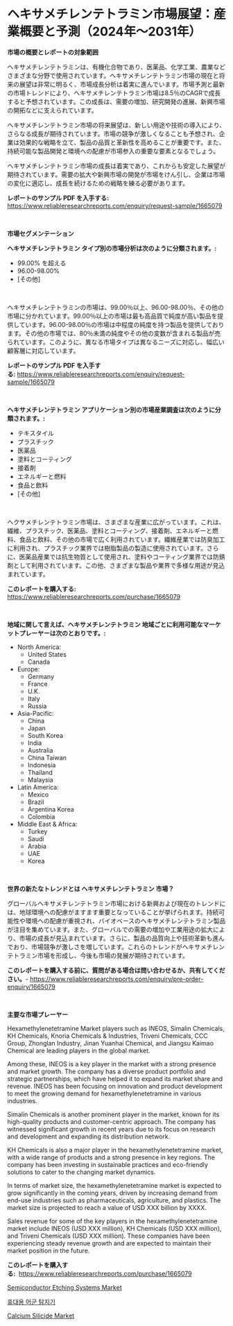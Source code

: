 <p><h1>ヘキサメチレンテトラミン市場展望：産業概要と予測（2024年～2031年）</h1></p><p><strong>市場の概要とレポートの対象範囲</strong></p>
<p><p>ヘキサメチレンテトラミンは、有機化合物であり、医薬品、化学工業、農業などさまざまな分野で使用されています。ヘキサメチレンテトラミン市場の現在と将来の展望は非常に明るく、市場成長分析は着実に進んでいます。市場予測と最新の市場トレンドにより、ヘキサメチレンテトラミン市場は8.5％のCAGRで成長すると予想されています。この成長は、需要の増加、研究開発の進展、新興市場の開拓などに支えられています。</p><p>ヘキサメチレンテトラミン市場の将来展望は、新しい用途や技術の導入により、さらなる成長が期待されています。市場の競争が激しくなることも予想され、企業は効果的な戦略を立て、製品の品質と革新性を高めることが重要です。また、持続可能な製品開発と環境への配慮が市場参入の重要な要素となるでしょう。</p><p>ヘキサメチレンテトラミン市場の成長は着実であり、これからも安定した展望が期待されています。需要の拡大や新興市場の開発が市場をけん引し、企業は市場の変化に適応し、成長を続けるための戦略を練る必要があります。</p></p>
<p><strong>レポートのサンプル PDF を入手する:</strong> <a href="https://www.reliableresearchreports.com/enquiry/request-sample/1665079">https://www.reliableresearchreports.com/enquiry/request-sample/1665079</a></p>
<p>&nbsp;</p>
<p><strong>市場セグメンテーション</strong></p>
<p><strong>ヘキサメチレンテトラミン タイプ別の市場分析は次のように分類されます。:</strong></p>
<p><ul><li>99.00% を超える</li><li>96.00-98.00%</li><li>[その他]</li></ul></p>
<p>&nbsp;</p>
<p><p>ヘキサメチレンテトラミンの市場は、99.00％以上、96.00-98.00％、その他の市場に分かれています。99.00％以上の市場は最も高品質で純度が高い製品を提供しています。96.00-98.00％の市場は中程度の純度を持つ製品を提供しております。その他の市場では、80％未満の純度やその他の変数が含まれる製品が売られています。このように、異なる市場タイプは異なるニーズに対応し、幅広い顧客層に対応しています。</p></p>
<p><strong>レポートのサンプル PDF を入手する:</strong>&nbsp;<a href="https://www.reliableresearchreports.com/enquiry/request-sample/1665079">https://www.reliableresearchreports.com/enquiry/request-sample/1665079</a></p>
<p>&nbsp;</p>
<p><strong> ヘキサメチレンテトラミン アプリケーション別の市場産業調査は次のように分類されます。:</strong></p>
<p><ul><li>テキスタイル</li><li>プラスチック</li><li>医薬品</li><li>塗料とコーティング</li><li>接着剤</li><li>エネルギーと燃料</li><li>食品と飲料</li><li>[その他]</li></ul></p>
<p>&nbsp;</p>
<p><p>ヘクサメチレンテトラミン市場は、さまざまな産業に広がっています。これは、繊維、プラスチック、医薬品、塗料とコーティング、接着剤、エネルギーと燃料、食品と飲料、その他の市場で広く利用されています。繊維産業では防臭加工に利用され、プラスチック業界では樹脂製品の製造に使用されています。さらに、医薬品産業では抗生物質として使用され、塗料やコーティング業界では防錆剤として利用されています。この他、さまざまな製品や業界で多様な用途が見込まれています。</p></p>
<p><strong>このレポートを購入する:</strong>&nbsp; <a href="https://www.reliableresearchreports.com/purchase/1665079">https://www.reliableresearchreports.com/purchase/1665079</a></p>
<p>&nbsp;</p>
<p><strong>地域に関して言えば、ヘキサメチレンテトラミン 地域ごとに利用可能なマーケットプレーヤーは次のとおりです。:</strong></p>
<p><ul>
    <li>
        North America:
        <ul>
            <li>United States</li>
            <li>Canada</li>
        </ul>
    </li>
    <li>
        Europe:
        <ul>
            <li>Germany</li>
            <li>France</li>
            <li>U.K.</li>
            <li>Italy</li>
            <li>Russia</li>
        </ul>
    </li>
    <li>
        Asia-Pacific:
        <ul>
            <li>China</li>
            <li>Japan</li>
            <li>South Korea</li>
            <li>India</li>
            <li>Australia</li>
            <li>China Taiwan</li>
            <li>Indonesia</li>
            <li>Thailand</li>
            <li>Malaysia</li>
        </ul>
    </li>
    <li>
        Latin America:
        <ul>
            <li>Mexico</li>
            <li>Brazil</li>
            <li>Argentina Korea</li>
            <li>Colombia</li>
        </ul>
    </li>
    <li>
        Middle East & Africa:
        <ul>
            <li>Turkey</li>
            <li>Saudi</li>
            <li>Arabia</li>
            <li>UAE</li>
            <li>Korea</li>
        </ul>
    </li>
    </ul></p>
<p>&nbsp;</p>
<p><strong>世界の新たなトレンドとは ヘキサメチレンテトラミン 市場？</strong></p>
<p><p>グローバルヘキサメチレンテトラミン市場における新興および現在のトレンドには、地球環境への配慮がますます重要となっていることが挙げられます。持続可能性や環境への配慮が重視され、バイオベースのヘキサメチレンテトラミン製品が注目を集めています。また、グローバルでの需要の増加や工業用途の拡大により、市場の成長が見込まれています。さらに、製品の品質向上や技術革新も進んでおり、市場競争が激しさを増しています。これらのトレンドがヘキサメチレンテトラミン市場を形成し、今後も市場の発展が期待されています。</p></p>
<p><strong>このレポートを購入する前に、質問がある場合は問い合わせるか、共有してください。</strong>- <a href="https://www.reliableresearchreports.com/enquiry/pre-order-enquiry/1665079">https://www.reliableresearchreports.com/enquiry/pre-order-enquiry/1665079</a></p>
<p>&nbsp;</p>
<p><strong>主要な市場プレーヤー</strong></p>
<p><p>Hexamethylenetetramine Market players such as INEOS, Simalin Chemicals, KH Chemicals, Knoria Chemicals & Industries, Triveni Chemicals, CCC Group, Zhonglan Industry, Jinan Yuanhai Chemical, and Jiangsu Kaimao Chemical are leading players in the global market.</p><p>Among these, INEOS is a key player in the market with a strong presence and market growth. The company has a diverse product portfolio and strategic partnerships, which have helped it to expand its market share and revenue. INEOS has been focusing on innovation and product development to meet the growing demand for hexamethylenetetramine in various industries.</p><p>Simalin Chemicals is another prominent player in the market, known for its high-quality products and customer-centric approach. The company has witnessed significant growth in recent years due to its focus on research and development and expanding its distribution network.</p><p>KH Chemicals is also a major player in the hexamethylenetetramine market, with a wide range of products and a strong presence in key regions. The company has been investing in sustainable practices and eco-friendly solutions to cater to the changing market dynamics.</p><p>In terms of market size, the hexamethylenetetramine market is expected to grow significantly in the coming years, driven by increasing demand from end-use industries such as pharmaceuticals, agriculture, and plastics. The market size is projected to reach a value of USD XXX billion by XXXX.</p><p>Sales revenue for some of the key players in the hexamethylenetetramine market include INEOS (USD XXX million), KH Chemicals (USD XXX million), and Triveni Chemicals (USD XXX million). These companies have been experiencing steady revenue growth and are expected to maintain their market position in the future.</p></p>
<p><strong>このレポートを購入する:</strong>&nbsp;&nbsp;<a href="https://www.reliableresearchreports.com/purchase/1665079">https://www.reliableresearchreports.com/purchase/1665079</a></p>
<p><p><a href="https://github.com/Chiragrp22/Market-Research-Report-List-4/blob/main/semiconductor-etching-systems-market.md">Semiconductor Etching Systems Market</a></p><p><a href="https://github.com/bunxhcci35271755/Market-Research-Report-List-1/blob/main/387108113693.md">휴대용 어군 탐지기</a></p><p><a href="https://forested-sushi-9b0.notion.site/Insights-into-Calcium-Silicide-Market-Size-Analysing-Market-Share-Trends-and-Growth-from-2024-to--aa15394b513940abae3e3450f072d207">Calcium Silicide Market</a></p></p>